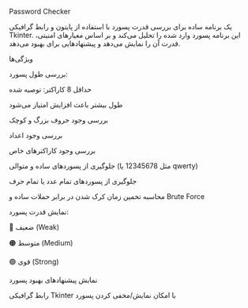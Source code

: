 Password Checker

یک برنامه ساده برای بررسی قدرت پسورد با استفاده از پایتون و رابط گرافیکی Tkinter.
این برنامه پسورد وارد شده را تحلیل می‌کند و بر اساس معیارهای امنیتی، قدرت آن را نمایش می‌دهد و پیشنهادهایی برای بهبود می‌دهد.

ویژگی‌ها

بررسی طول پسورد:

حداقل 8 کاراکتر: توصیه شده

طول بیشتر باعث افزایش امتیاز می‌شود

بررسی وجود حروف بزرگ و کوچک

بررسی وجود اعداد

بررسی وجود کاراکترهای خاص

جلوگیری از پسوردهای ساده و متوالی (مثل 12345678 یا qwerty)

جلوگیری از پسوردهای تمام عدد یا تمام حرف

محاسبه تخمین زمان کرک شدن در برابر حملات ساده و Brute Force

نمایش قدرت پسورد:

🔴 ضعیف (Weak)

🟠 متوسط (Medium)

🟢 قوی (Strong)

نمایش پیشنهادهای بهبود پسورد

رابط گرافیکی Tkinter با امکان نمایش/مخفی کردن پسورد